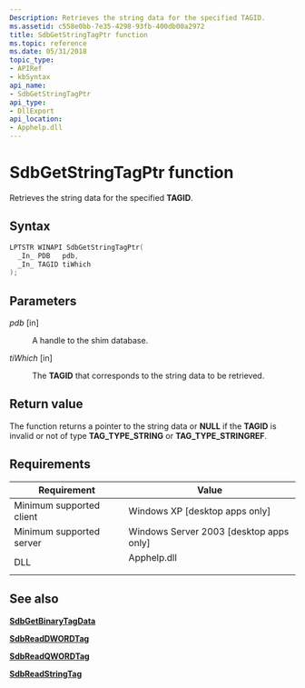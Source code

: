 ```yaml
---
Description: Retrieves the string data for the specified TAGID.
ms.assetid: c558e0bb-7e35-4298-93fb-400db00a2972
title: SdbGetStringTagPtr function
ms.topic: reference
ms.date: 05/31/2018
topic_type: 
- APIRef
- kbSyntax
api_name: 
- SdbGetStringTagPtr
api_type: 
- DllExport
api_location: 
- Apphelp.dll
---
```


# SdbGetStringTagPtr function

Retrieves the string data for the specified **TAGID**.

## Syntax


```C++
LPTSTR WINAPI SdbGetStringTagPtr(
  _In_ PDB   pdb,
  _In_ TAGID tiWhich
);
```



## Parameters

<dl> <dt>

*pdb* \[in\]
</dt> <dd>

A handle to the shim database.

</dd> <dt>

*tiWhich* \[in\]
</dt> <dd>

The **TAGID** that corresponds to the string data to be retrieved.

</dd> </dl>

## Return value

The function returns a pointer to the string data or **NULL** if the **TAGID** is invalid or not of type **TAG\_TYPE\_STRING** or **TAG\_TYPE\_STRINGREF**.

## Requirements



| Requirement | Value |
|-------------------------------------|----------------------------------------------------------------------------------------|
| Minimum supported client<br/> | Windows XP \[desktop apps only\]<br/>                                            |
| Minimum supported server<br/> | Windows Server 2003 \[desktop apps only\]<br/>                                   |
| DLL<br/>                      | <dl> <dt>Apphelp.dll</dt> </dl> |



## See also

<dl> <dt>

[**SdbGetBinaryTagData**](sdbgetbinarytagdata.md)
</dt> <dt>

[**SdbReadDWORDTag**](sdbreaddwordtag.md)
</dt> <dt>

[**SdbReadQWORDTag**](sdbreadqwordtag.md)
</dt> <dt>

[**SdbReadStringTag**](sdbreadstringtag.md)
</dt> </dl>

 

 




